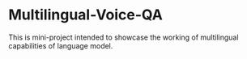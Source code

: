 # Multilingual-Voice-QA
This is mini-project intended to showcase the working of multilingual capabilities of language model.
